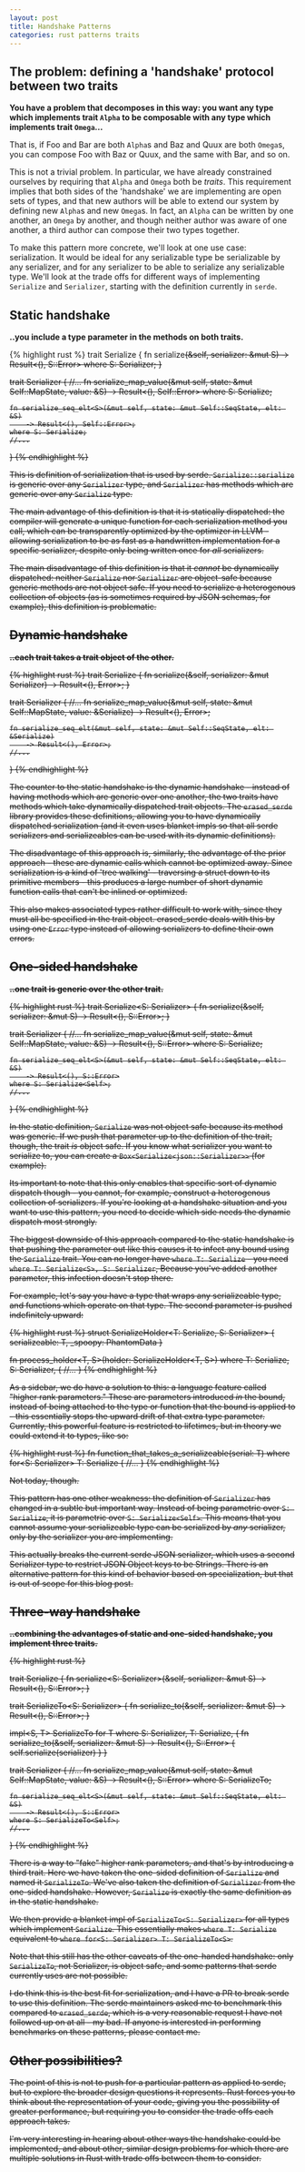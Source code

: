 ```yaml
---
layout: post
title: Handshake Patterns
categories: rust patterns traits
---
```


## The problem: defining a 'handshake' protocol between two traits

**You have a problem that decomposes in this way: you want any type which implements trait `Alpha` to be composable with any type which implements trait `Omega`...**

That is, if Foo and Bar are both `Alpha`s and Baz and Quux are both `Omega`s, you can compose Foo with Baz or Quux, and the same with Bar, and so on.

This is not a trivial problem. In particular, we have already constrained ourselves by requiring that `Alpha` and `Omega` both be _traits_. This requirement implies that both sides of the 'handshake' we are implementing are open sets of types, and that new authors will be able to extend our system by defining new `Alpha`s and new `Omega`s. In fact, an `Alpha` can be written by one another, an `Omega` by another, and though neither author was aware of one another, a third author can compose their two types together.

To make this pattern more concrete, we'll look at one use case: serialization. It would be ideal for any serializable type be serializable by any serializer, and for any serializer to be able to serialize any serializable type. We'll look at the trade offs for different ways of implementing `Serialize` and `Serializer`, starting with the definition currently in `serde`.

## Static handshake

**..you include a type parameter in the methods on both traits.**

{% highlight rust %}
trait Serialize {
    fn serialize<S>(&self, serializer: &mut S) -> Result<(), S::Error>
    where S: Serializer;
}

trait Serializer {
    //...
    fn serialize_map_value<S>(&mut self, state: &mut Self::MapState, value: &S)
        -> Result<(), Self::Error>
    where S: Serialize;

    fn serialize_seq_elt<S>(&mut self, state: &mut Self::SeqState, elt: &S)
        -> Result<(), Self::Error>;
    where S: Serialize;
    //...
}
{% endhighlight %}

This is definition of serialization that is used by serde. `Serialize::serialize` is generic over any `Serializer` type, and `Serializer` has methods which are generic over any `Serialize` type.

The main advantage of this definition is that it is statically dispatched: the compiler will generate a unique function for each serialization method you call, which can be transparently optimized by the optimizer in LLVM - allowing serialization to be as fast as a handwritten implementation for a specific serializer, despite only being written once for *all* serializers.

The main disadvantage of this definition is that it *cannot* be dynamically dispatched: neither `Serialize` nor `Serializer` are object-safe because generic methods are not object safe. If you need to serialize a heterogenous collection of objects (as is sometimes required by JSON schemas, for example), this definition is problematic.

## Dynamic handshake

**..each trait takes a trait object of the other.**

{% highlight rust %}
trait Serialize {
    fn serialize(&self, serializer: &mut Serializer) -> Result<(), Error>;
}

trait Serializer {
    //...
    fn serialize_map_value(&mut self, state: &mut Self::MapState, value: &Serialize)
        -> Result<(), Error>;

    fn serialize_seq_elt(&mut self, state: &mut Self::SeqState, elt: &Serialize)
        -> Result<(), Error>;
    //...
}
{% endhighlight %}

The counter to the static handshake is the dynamic handshake - instead of having methods which are generic over one another, the two traits have methods which take dynamically dispatched trait objects. The `erased_serde` library provides these definitions, allowing you to have dynamically dispatched serialization (and it even uses blanket impls so that all serde serializers and serializeables can be used with its dynamic definitions).

The disadvantage of this approach is, similarly, the advantage of the prior approach - these are dynamic calls which cannot be optimized away. Since serialization is a kind of 'tree walking' - traversing a struct down to its primitive members - this produces a large number of short dynamic function calls that can't be inlined or optimized.

This also makes associated types rather difficult to work with, since they must all be specified in the trait object. erased_serde deals with this by using one `Error` type instead of allowing serializers to define their own errors.

## One-sided handshake

**..one trait is generic over the other trait.**

{% highlight rust %}
trait Serialize<S: Serializer> {
    fn serialize(&self, serializer: &mut S) -> Result<(), S::Error>;
}

trait Serializer {
    //...
    fn serialize_map_value<S>(&mut self, state: &mut Self::MapState, value: &S)
        -> Result<(), S::Error>
    where S: Serialize<Self>;

    fn serialize_seq_elt<S>(&mut self, state: &mut Self::SeqState, elt: &S)
        -> Result<(), S::Error>
    where S: Serialize<Self>;
    //...
}
{% endhighlight %}

In the static definition, `Serialize` was not object safe because its method was generic. If we push that parameter up to the definition of the trait, though, the trait *is* object safe. If you know what serializer you want to serialize to, you can create a `Box<Serialize<json::Serializer>>` (for example).

Its important to note that this only enables that specific sort of dynamic dispatch though - you cannot, for example, construct a heterogenous collection of serializers. If you're looking at a handshake situation and you want to use this pattern, you need to decide which side needs the dynamic dispatch most strongly.

The biggest downside of this approach compared to the static handshake is that pushing the parameter out like this causes it to infect any bound using the `Serialize` trait. You can no longer have `where T: Serialize` - you need `where T: Serialize<S>, S: Serializer`, Because you've added another parameter, this infection doesn't stop there.

For example, let's say you have a type that wraps any serializeable type, and functions which operate on that type. The second parameter is pushed indefinitely upward:


{% highlight rust %}
struct SerializeHolder<T: Serialize<S>, S: Serializer> {
    serializeable: T,
    _spoopy: PhantomData<S>
}

fn process_holder<T, S>(holder: SerializeHolder<T, S>) where
    T: Serialize<S>,
    S: Serializer,
{
    //...
}
{% endhighlight %}

As a sidebar, we do have a solution to this: a language feature called "higher rank parameters." These are parameters introduced *in* the bound, instead of being attached to the type or function that the bound is applied to - this essentially stops the upward drift of that extra type parameter. Currently, this powerful feature is restricted to lifetimes, but in theory we could extend it to types, like so:

{% highlight rust %}
fn function_that_takes_a_serializeable<T>(serial: T)
    where for<S: Serializer> T: Serialize<S>
{
    //...
}
{% endhighlight %}

Not today, though.

This pattern has one other weakness: the definition of `Serializer` has changed in a subtle but important way. Instead of being parametric over `S: Serialize`, it is parametric over `S: Serialize<Self>`. This means that you cannot assume your serializeable type can be serialized by _any_ serializer, only by the serializer you are implementing.

This actually breaks the current serde JSON serializer, which uses a second Serializer type to restrict JSON Object keys to be Strings. There is an alternative pattern for this kind of behavior based on specialization, but that is out of scope for this blog post.

## Three-way handshake

**..combining the advantages of static and one-sided handshake, you implement three traits.**

{% highlight rust %}

trait Serialize {
    fn serialize<S: Serializer>(&self, serializer: &mut S) -> Result<(), S::Error>;
}

trait SerializeTo<S: Serializer> {
    fn serialize_to(&self, serializer: &mut S) -> Result<(), S::Error>;
}

impl<S, T> SerializeTo<S> for T where
    S: Serializer,
    T: Serialize,
{
  fn serialize_to(&self, serializer: &mut S) -> Result<(), S::Error> {
    self.serialize(serializer)
  }
}

trait Serializer {
    //...
    fn serialize_map_value<S>(&mut self, state: &mut Self::MapState, value: &S)
        -> Result<(), S::Error>
    where S: SerializeTo<Self>;


    fn serialize_seq_elt<S>(&mut self, state: &mut Self::SeqState, elt: &S)
        -> Result<(), S::Error>
    where S: SerializeTo<Self>;
    //...
}
{% endhighlight %}

There is a way to "fake" higher rank parameters, and that's by introducing a third trait. Here we have taken the one-sided definition of `Serialize` and named it `SerializeTo`. We've also taken the definition of `Serializer` from the one-sided handshake. However, `Serialize` is exactly the same definition as in the static handshake.

We then provide a blanket impl of `SerializeTo<S: Serializer>` for all types which implement `Serialize`. This essentially makes `where T: Serialize` equivalent to `where for<S: Serializer> T: SerializeTo<S>`.

Note that this still has the other caveats of the one-handed handshake: only `SerializeTo`, not Serializer, is object safe, and some patterns that serde currently uses are not possible.

I do think this is the best fit for serialization, and I have a PR to break serde to use this definition. The serde maintainers asked me to benchmark this compared to `erased_serde`, which is a very reasonable request I have not followed up on at all - my bad. If anyone is interested in performing benchmarks on these patterns, please contact me.

## Other possibilities?

The point of this is not to push for a particular pattern as applied to serde, but to explore the broader design questions it represents. Rust forces you to think about the representation of your code, giving you the possibility of greater performance, but requiring you to consider the trade offs each approach takes.

I'm very interesting in hearing about other ways the handshake could be implemented, and about other, similar design problems for which there are multiple solutions in Rust with trade offs between them to consider.
